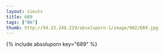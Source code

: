```yaml
--- 
layout: sieutv
title: 689
tags: ["0k"]
thumb: http://94.23.248.219/absoluporn-1/image/002/689.jpg
---
```

{% include absoluporn key="689" %} 
